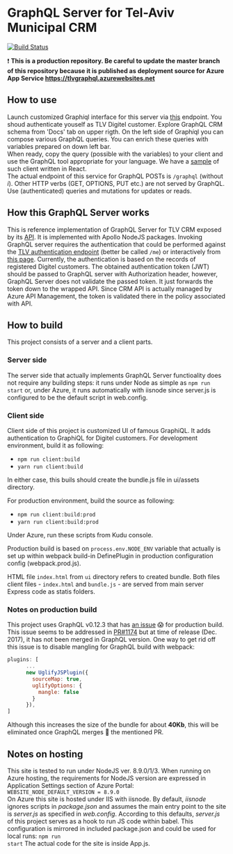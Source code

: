 # GraphQL Server for Tel-Aviv Municipal CRM 
  
[![Build Status](https://travis-ci.org/TLVMuni/graphql-crm-server.svg?branch=master)](https://travis-ci.org/TLVMuni/graphql-crm-server) 

:heavy_exclamation_mark: <b>This is a production repository. Be careful to update the master branch of this repository because it is published as deployment source for Azure App Service https://tlvgraphql.azurewebsites.net</b>

## How to use
Launch customized Graph<i>i</i>ql interface for this server via <a href='https://tlvgraphql.azurewebsites.net/index.html' target='_blank'>this</a> endpoint. You shoud authenticate youself as TLV Digitel customer. Explore GraphQL CRM schema from 'Docs' tab on upper rigth. On the left side of Graph<i>i</i>ql you can compose various GraphQL queries. You can enrich these queries with variables prepared on down left bar. 
<br>When ready, copy the query (possible with the variables) to your client and use the GraphQL tool appropriate for your language. We have a <a href='https://github.com/TLVMuni/graphiql-crm' target='_blank'>sample</a> of such client written in React.
<br> The actual endpoint of this service for GraphQL POSTs is <code>/graphql</code> (without <i>i</i>). Other HTTP verbs (GET, OPTIONS, PUT etc.) are not served by GraphQL. Use (authenticated) queries and mutations for updates or reads. 

## How this GraphQL Server works
This is reference implementation of GraphQL Server for TLV CRM exposed by its <a href='https://apiportal.tel-aviv.gov.il/docs/services/597f1d1e9f9e5306143951da/operations/597f1d409f9e5306143951db' target='_blank'>API</a>. It is implemented with Apollo NodeJS packages. Invoking GraphQL server requires the authentication that could be performed against the <a href='https://apiportal.tel-aviv.gov.il/docs/services/59774fe39f9e531550416402/operations/597efe8e9f9e5306143951d1' target='_blank'>TLV authentication endpoint</a> (better be called <code>/me</code>) or interactively from <a href='https://tlvauth.azurewebsites.net/logintoken.html' target='_blank'>this page<a>. Currently, the authentication is based on the records of registered Digitel customers. The obtained authentication token (JWT) should be passed to GraphQL server with Authorization header, however, GraphQL Server does not validate the passed token. It just forwards the token down to the wrapped API. Since CRM API is actually managed by Azure API Management, the token is validated there in the policy associated with API.
  
## How to build
This project consists of a server and a client parts.
### Server side
The server side that actually implements GraphQL Server functioality does not require any building steps: it runs under Node as simple as <code>npm run start</code> or, under Azure, it runs automatically with iisnode since server.js is configured to be the default script in web.config.
### Client side
Client side of this project is customized UI of famous GraphiQL. It adds authentication to GraphiQL for Digitel customers. 
For development environment, build it as following:
- <code>npm run client:build</code>
- <code>yarn run client:build</code>

In either case, this buils should create the bundle.js file in ui/assets directory.

For production environment, build the source as following:
- <code>npm run client:build:prod</code>
- <code>yarn run client:build:prod</code>

Under Azure, run these scripts from Kudu console.

Production build is based on <code>process.env.NODE_ENV</code> variable that actually is set up within webpack build-in DefinePlugin in production configuration config (webpack.prod.js).

HTML file <code>index.html</code> from <code>ui</code> directory refers to created bundle. Both files client files - <code>index.html</code> and <code>bundle.js</code> - are served from main server Express code as statis folders.

### Notes on production build
This project uses GraphQL v0.12.3 that has <a href='https://github.com/graphql/graphql-js/issues/1182'>an issue</a> :scream: for production build. This issue seems to be addressed in <a href='https://github.com/graphql/graphql-js/pull/1174'>PR#1174</a> but at time of release (Dec. 2017), it has not been merged in GraphQL version. 
One way to get rid off this issue is to disable mangling for GraphQL build with webpack:
```javascript
plugins: [
      ...
      new UglifyJSPlugin({
        sourceMap: true,
        uglifyOptions: {
          mangle: false
        }
      }),
]      
```
Although this increases the size of the bundle for about __40Kb__, this will be eliminated once GraphQL merges :pray: the mentioned PR.

## Notes on hosting
This site is tested to run under NodeJS ver. 8.9.0/1/3. When running on Azure hosting, the requirements for NodeJS version are expressed in Application Settings section of Azure Portal: <br>
<code>WEBSITE_NODE_DEFAULT_VERSION = 8.9.0</code>
<br>On Azure this site is hosted under IIS with iisnode. By default, <i>iisnode</i> ignores scripts in <i>package.json</i> and assumes the main entry point to the site is <i>server.js</i> as specified in <i>web.config</i>. According to this defaults, <i>server.js</i> of this project serves as a hook to run JS code within babel. This configuration is mirrored in included package.json and could be used for local runs:
<code>npm run start</code>
The actual code for the site is inside App.js.
